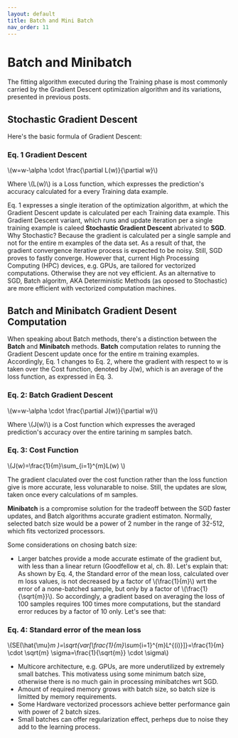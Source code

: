 ```yaml
---
layout: default
title: Batch and Mini Batch
nav_order: 11
---
```

# Batch and Minibatch

The  fitting algorithm executed during the Training phase is most commonly carried by the Gradient Descent optimization algorithm and its variations, presented in previous posts.


## Stochastic Gradient Descent

Here's the basic formula of Gradient Descent:

### Eq. 1 Gradient Descent

\\(w=w-\alpha \cdot \frac{\partial L(w)}{\partial w}\\)

Where \\(L(w)\\) is a Loss function, which expresses the prediction's accuracy calculated for a every Training data example.

Eq. 1 expresses a single iteration of the optimization algorithm, at which the Gradient Descent update is calculated per each Training data example. This Gradient Descent variant, which runs and update iteration per a single training example is caleed **Stochastic Gradient Descent** abrivated to **SGD**. Why Stochastic? Because the gradient is calculated per a single sample and not for the entire m examples of the data set. As a result of that, the gradient convergence iterative process is expected to be noisy. Still, SGD proves to fastly converge. However that, current High Processing Computing (HPC) devices, e.g. GPUs, are tailored for vectorized computations. Otherwise they are not vey efficient. As an alternative to SGD, Batch algoritm, AKA Deterministic Methods (as oposed to Stochastic) are more efficient with vectorized computation machines. 

## Batch and Minibatch Gradient Desent Computation

When speaking about Batch methods, there's a distinction between the **Batch** and **Minibatch** methods.
**Batch** computation relates to running the Gradient Descent update once for the entire m training examples. Accordingly, Eq. 1 changes to Eq. 2, where the gradient with respect to w is taken over the Cost function, denoted by J(w), which is an average of the loss function, as expressed in Eq. 3.

### Eq. 2: Batch Gradient Descent
\\(w=w-\alpha \cdot \frac{\partial J(w)}{\partial w}\\)

Where \\(J(w)\\) is a Cost function which expresses the averaged prediction's accuracy over the entire tarining m samples batch.

### Eq. 3: Cost Function

\\(J(w)=\frac{1}{m}\sum_{i=1}^{m}L(w)
\\)

The gradient claculated over the cost function rather than the loss function give is more accurate, less volunarable to noise. Still, the updates are slow, taken once every calculations of m samples. 

**Minibatch** is a compromise solution for the tradeoff between the SGD faster updates, and Batch algorithms accurate gradient estimaton. Normally, selected batch size would be a power of 2 number in the range of 32-512, which fits vectorized processors.


Some considerations on chosing batch size:

- Larger batches provide a mode accurate estimate of the gradient but, with less than a linear return (Goodfellow et al, ch. 8). Let's explain that: As shown by Eq. 4, the Standard error of the mean loss, calculated over m loss values, is not decreased by a factor of \\(\frac{1}{m}\\) wrt the error of a none-batched sample, but only by a factor of \\(\frac{1}{\sqrt{m}}\\).
So accordingly, a gradient based on averaging the loss of 100 samples requires 100 times more computations, but the standard error reduces by a factor of 10 only. 
Let's see that:

### Eq. 4: Standard error of the mean loss

\\(SE(\hat{\mu}_m )=\sqrt{var[\frac{1}{m}\sum_{i=1}^{m}L^{(i)}]}=\frac{1}{m} \cdot \sqrt{m} \sigma=\frac{1}{\sqrt{m}} \cdot \sigma\\)

- Multicore architecture, e.g. GPUs, are more underutilized by extremely small batches. This motivatess using some minimum batch size, otherwise there is no much gain in processing minibatches wrt SGD.
- Amount of required memory grows with batch size, so batch size is limitted by memory requirements.
- Some Hardware vectorized processors achieve better performance gain with power of 2 batch sizes.
- Small batches can offer regularization effect, perheps due to noise they add to the learning process.









